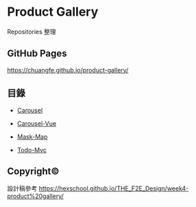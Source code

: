 # Product Gallery

Repositories 整理

## GitHub Pages

https://chuangfe.github.io/product-gallery/

## 目錄

- [Carousel](https://github.com/chuangfe/carousel)

- [Carousel-Vue](https://github.com/chuangfe/carousel-vue)

- [Mask-Map](https://github.com/chuangfe/mask-map)

- [Todo-Mvc](https://github.com/chuangfe/todomvc-vue)

## Copyright©

設計稿參考 https://hexschool.github.io/THE_F2E_Design/week4-product%20gallery/

